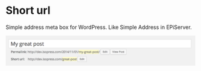 Short url
==============

Simple address meta box for WordPress. Like Simple Address in EPiServer.

![](screenshot.png)

